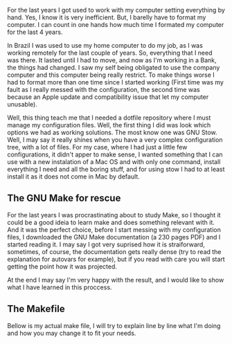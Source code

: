 For the last years I got used to work with my computer setting everything by hand. Yes, I know it is very inefficient. But, I barelly have to format my computer. I can count in one hands how much time I formated my computer for the last 4 years.

In Brazil I was used to use my home computer to do my job, as I was working remotely for the last couple of years. So, everything that I need was there. It lasted until I had to move, and now as I'm working in a Bank, the things had changed. I saw my self being obligated to use the company computer and this computer being really restrict. To make things worse I had to format more than one time since I started working (First time was my fault as I really messed with the configuration, the second time was because an Apple update and compatibility issue that let my computer unusable).

Well, this thing teach me that I needed a dotfile repository where I must manage my configuration files. Well, the first thing I did was look which options we had as working solutions. The most know one was GNU Stow. Well, I may say it really shines when you have a very complex configuration tree, with a lot of files. For my case, where I had just a little few configurations, it didn't apper to make sense, I wanted something that I can use with a new instalation of a Mac OS and with only one command, install everything I need and all the boring stuff, and for using stow I had to at least install it as it does not come in Mac by default.

## The GNU Make for rescue

For the last years I was procrastinating about to study Make, so I thought it could be a good ideia to learn make and does something relevant with it. And it was the perfect choice, before I start messing with my configuration files, I downloaded the GNU Make documentation (a 230 pages PDF) and I started reading it. I may say I got very suprised how it is straiforward, sometimes, of course, the documentation gets really dense (try to read the explanation for autovars for example), but if you read with care you will start getting the point how it was projected.

At the end I may say I'm very happy with the result, and I would like to show what I have learned in this proccess.


## The Makefile

Bellow is my actual make file, I will try to explain line by line what I'm doing and how you may change it to fit your needs.



<Make file goes here>

